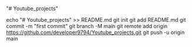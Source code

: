 "# Youtube_projects" 

echo "# Youtube_projects" >> README.md
git init
git add README.md
git commit -m "first commit"
git branch -M main
git remote add origin https://github.com/developer9794/Youtube_projects.git
git push -u origin main
